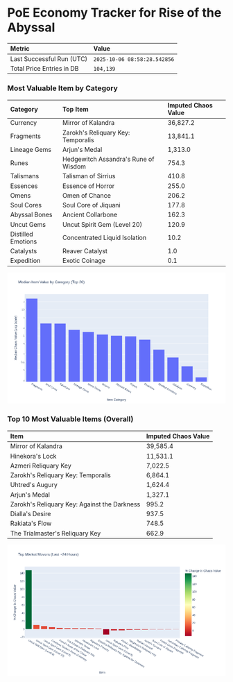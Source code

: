 # PoE Economy Tracker for Rise of the Abyssal

<!-- START_MAINTENANCE -->
| Metric | Value |
|:---|:---|
| Last Successful Run (UTC) | `2025-10-06 08:58:28.542856` |
| Total Price Entries in DB | `104,139` |

<!-- END_MAINTENANCE -->

<!-- START_DATAFRAME_DEBUG -->
<!-- END_DATAFRAME_DEBUG -->

<!-- START_CATEGORY_ANALYSIS -->
### Most Valuable Item by Category
| Category | Top Item | Imputed Chaos Value |
| :--- | :--- | :--- |
| Currency | Mirror of Kalandra | 36,827.2 |
| Fragments | Zarokh's Reliquary Key: Temporalis | 13,841.1 |
| Lineage Gems | Arjun's Medal | 1,313.0 |
| Runes | Hedgewitch Assandra's Rune of Wisdom | 754.3 |
| Talismans | Talisman of Sirrius | 410.8 |
| Essences | Essence of Horror | 255.0 |
| Omens | Omen of Chance | 206.2 |
| Soul Cores | Soul Core of Jiquani | 177.8 |
| Abyssal Bones | Ancient Collarbone | 162.3 |
| Uncut Gems | Uncut Spirit Gem (Level 20) | 120.9 |
| Distilled Emotions | Concentrated Liquid Isolation | 10.2 |
| Catalysts | Reaver Catalyst | 1.0 |
| Expedition | Exotic Coinage | 0.1 |


![Category Analysis Chart](charts/category_analysis.png)
<!-- END_ANALYSIS -->

<!-- START_ANALYSIS -->
### Top 10 Most Valuable Items (Overall)
| Item | Imputed Chaos Value |
| :--- | :--- |
| Mirror of Kalandra | 39,585.4 |
| Hinekora's Lock | 11,531.1 |
| Azmeri Reliquary Key | 7,022.5 |
| Zarokh's Reliquary Key: Temporalis | 6,864.1 |
| Uhtred's Augury | 1,624.4 |
| Arjun's Medal | 1,327.1 |
| Zarokh's Reliquary Key: Against the Darkness | 995.2 |
| Dialla's Desire | 937.5 |
| Rakiata's Flow | 748.5 |
| The Trialmaster's Reliquary Key | 662.9 |


![Market Movers Chart](charts/market_movers.png)
<!-- END_ANALYSIS -->
